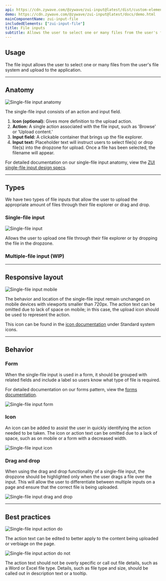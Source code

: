 ```yaml
---
api: https://cdn.zywave.com/@zywave/zui-input@latest/dist/custom-elements.json
demo: https://cdn.zywave.com/@zywave/zui-input@latest/docs/demo.html
mainComponentName: zui-input-file
includedElements: ["zui-input-file"]
title: File inputs
subtitle: Allows the user to select one or many files from the user's file system and upload to the application.
---
```


## Usage

The file input allows the user to select one or many files from the user's file system and upload to the application.

---

## Anatomy

![Single-file input anatomy](/images/components/file-input/singlefile_anatomy.svg)

The single-file input consists of an action and input field.

1. **Icon (optional):** Gives more definition to the upload action.
2. **Action:** A single action associated with the file input, such as 'Browse' or 'Upload content.'
3. **Input field:** A clickable container that brings up the file explorer.
4. **Input text:** Placeholder text will instruct users to select file(s) or drop file(s) into the dropzone for upload. Once a file has been selected, the filename will appear.

For detailed documentation on our single-file input anatomy, view the [ZUI single-file input design specs](https://xd.adobe.com/view/f50eaaf7-355c-424d-93d1-59d91ca911a4-a05d/specs/).

---

## Types

We have two types of file inputs that allow the user to upload the appropriate amount of files through their file explorer or drag and drop.

### Single-file input

![Single-file input](/images/components/file-input/singlefile_icon.svg)

Allows the user to upload one file through their file explorer or by dropping the file in the dropzone.

### Multiple-file input (WIP)

---

## Responsive layout

![Single-file input mobile](/images/components/file-input/singlefile_mobile.svg)

The behavior and location of the single-file input remain unchanged on mobile devices with viewports smaller than 720px. The action text can be omitted due to lack of space on mobile; in this case, the upload icon should be used to represent the action.

This icon can be found in the [icon documentation](/design-system/components/icons/?tab=usage) under Standard system icons.

---

## Behavior

### Form

When the single-file input is used in a form, it should be grouped with related fields and include a label so users know what type of file is required.

For detailed documentation on our forms pattern, view the [forms documentation](/design-system/patterns/forms/).

![Single-file input form](/images/components/file-input/singlefile_form.svg)

### Icon

An icon can be added to assist the user in quickly identifying the action needed to be taken. The icon or action text can be omitted due to a lack of space, such as on mobile or a form with a decreased width.

![Single-file input icon](/images/components/file-input/singlefile_iconexamples.svg)

### Drag and drop

When using the drag and drop functionality of a single-file input, the dropzone should be highlighted only when the user drags a file over the input. This will allow the user to differentiate between multiple inputs on a page and ensure that the correct file is being uploaded.

![Single-file input drag and drop](/images/components/file-input/singlefile_dropform.svg)

---

## Best practices

<Grid>

<GridCol col="span-6">

![Single-file input action do](/images/components/file-input/singlefile_do_action.svg)

<Do />

The action text can be edited to better apply to the content being uploaded or verbiage on the page.

</GridCol>

<GridCol col="span-6">

![Single-file input action do not](/images/components/file-input/singlefile_donot_action.svg)

<DoNot />

The action text should not be overly specific or call out file details, such as a Word or Excel file type. Details, such as file type and size, should be called out in description text or a tooltip.

</GridCol>

</Grid>

<Spacer size="small" />
